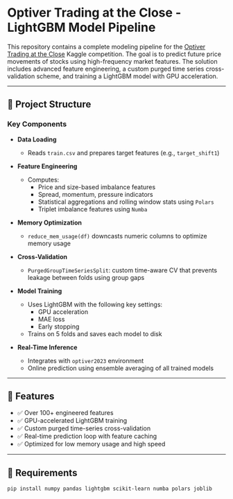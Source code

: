 # Optiver Trading at the Close - LightGBM Model Pipeline

This repository contains a complete modeling pipeline for the [Optiver Trading at the Close](https://www.kaggle.com/competitions/optiver-trading-at-the-close) Kaggle competition. The goal is to predict future price movements of stocks using high-frequency market features. The solution includes advanced feature engineering, a custom purged time series cross-validation scheme, and training a LightGBM model with GPU acceleration.

---

## 📁 Project Structure

### Key Components

- **Data Loading**
  - Reads `train.csv` and prepares target features (e.g., `target_shift1`)

- **Feature Engineering**
  - Computes:
    - Price and size-based imbalance features
    - Spread, momentum, pressure indicators
    - Statistical aggregations and rolling window stats using `Polars`
    - Triplet imbalance features using `Numba`

- **Memory Optimization**
  - `reduce_mem_usage(df)` downcasts numeric columns to optimize memory usage

- **Cross-Validation**
  - `PurgedGroupTimeSeriesSplit`: custom time-aware CV that prevents leakage between folds using group gaps

- **Model Training**
  - Uses LightGBM with the following key settings:
    - GPU acceleration
    - MAE loss
    - Early stopping
  - Trains on 5 folds and saves each model to disk

- **Real-Time Inference**
  - Integrates with `optiver2023` environment
  - Online prediction using ensemble averaging of all trained models

---

## 🚀 Features

- ✅ Over 100+ engineered features
- ✅ GPU-accelerated LightGBM training
- ✅ Custom purged time-series cross-validation
- ✅ Real-time prediction loop with feature caching
- ✅ Optimized for low memory usage and high speed

---

## 🧰 Requirements

```bash
pip install numpy pandas lightgbm scikit-learn numba polars joblib

